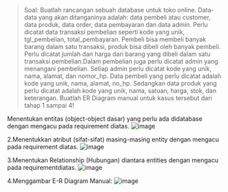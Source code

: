 >Soal: Buatlah rancangan sebuah database untuk toko online. Data-data yang akan ditanganinya adalah: data pembeli atau customer, data produk, data order, data pembayaran dan data admin. Perlu dicatat data transaksi pembelian seperti kode yang unik, tgl_pembelian, total_pembayaran. Pembeli bisa membeli banyak barang dalam satu transaksi, produk bisa dibeli oleh banyak pembeli. Perlu dicatat jumlah dan harga dari barang yang dibeli dalam satu transaksi pembelian.Dalam pembelian juga perlu dicatat admin yang menangani pembelian. Setiap admin perlu dicatat kode yang unik, nama, alamat, dan nomor_hp. Data pembeli yang perlu dicatat adalah kode yang unik, nama, alamat, no_hp. Sedangkan data produk yang perlu dicatat adalah kode yang unik, nama, satuan, harga, stok, dan keterangan. Buatlah ER Diagram manual untuk kasus tersebut dari tahap 1 sampai 4!

Menentukan entitas (object-object dasar) yang perlu ada didatabase dengan mengacu pada requirement diatas.
![image](https://github.com/AliviaRefalina/praktikum.md/assets/160213665/b56029b9-6b98-427c-ba2a-0fdac889fdc9)

2.Menentukkan atribut (sifat-sifat) masing-masing entity dengan mengacu pada requirement diatas.
![image](https://github.com/AliviaRefalina/praktikum.md/assets/160213665/a3812cbe-aff9-4f39-a9a6-d8db7957f9f2)

3.Menentukan Relationship (Hubungan) diantara entities dengan mengacu pada requirementdiatas.
![image](https://github.com/AliviaRefalina/praktikum.md/assets/160213665/b31bf3ff-1f03-4dad-9291-9120079a5b00)

4.Menggambar E-R Diagram Manual:
![image](https://github.com/AliviaRefalina/praktikum.md/assets/160213665/4bd08462-db61-403a-9cbe-86058d77f673)
